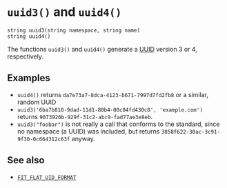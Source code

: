 # `uuid3()` and `uuid4()`

```
string uuid3(string namespace, string name)
string uuid4()
```

The functions `uuid3()` and `uuid4()` generate a [UUID](https://tools.ietf.org/html/rfc4122) version 3 or 4, respectively.

## Examples

* `uuid4()` returns `da7e73a7-8dca-4123-b671-7997d7fd2fb8` or a similar, random UUID
* `uuid3('6ba7b810-9dad-11d1-80b4-00c04fd430c8', 'example.com')` returns `9073926b-929f-31c2-abc9-fad77ae3e8eb`.
* `uuid3("foobar")` is not really a call that conforms to the standard, since no namespace (a UUID) was included, but returns `3858f622-30ac-3c91-9f30-0c664312c63f` anyway.

## See also

* [`FIT_FLAT_UID_FORMAT`](/administration/configuration.md#miscellaneous)
